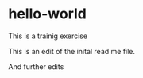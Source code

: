 # hello-world
This is a trainig exercise

This is an edit of the inital read me file.

And further edits
